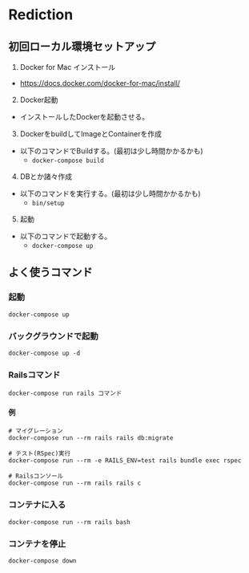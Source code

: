 # Rediction
## 初回ローカル環境セットアップ
1. Docker for Mac インストール
  - https://docs.docker.com/docker-for-mac/install/
2. Docker起動
  - インストールしたDockerを起動させる。
3. DockerをbuildしてImageとContainerを作成
  - 以下のコマンドでBuildする。(最初は少し時間かかるかも)
    - `docker-compose build`
4. DBとか諸々作成
  - 以下のコマンドを実行する。(最初は少し時間かかるかも)
    - `bin/setup`
5. 起動
  - 以下のコマンドで起動する。
    - `docker-compose up`

## よく使うコマンド
### 起動
`docker-compose up`

### バックグラウンドで起動
`docker-compose up -d`

### Railsコマンド
`docker-compose run rails コマンド`

#### 例
```
# マイグレーション
docker-compose run --rm rails rails db:migrate

# テスト(RSpec)実行
docker-compose run --rm -e RAILS_ENV=test rails bundle exec rspec

# Railsコンソール
docker-compose run --rm rails rails c
```

### コンテナに入る
`docker-compose run --rm rails bash`

### コンテナを停止
`docker-compose down`

